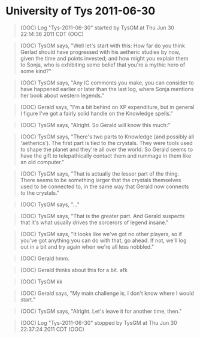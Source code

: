 <!-- TITLE: University of Tys 2011-06-30 -->
<!-- SUBTITLE: A game log for University of Tys -->

# University of Tys 2011-06-30

> (OOC) Log "Tys-2011-06-30" started by TysGM at Thu Jun 30 22:14:36 2011 CDT (OOC)

> (OOC) TysGM says, "Well let's start with this: How far do you think Gerlad should have progressed with his aetheric studies by now, given the time and points invested; and how might you explain them to Sonja, who is exhibiting some belief that you're a mythic hero of some kind?"

> (OOC) TysGM says, "Any IC comments you make, you can consider to have happened earlier or later than the last log, where Sonja mentions her book about western legends."

> (OOC) Gerald says, "I'm a bit behind on XP expenditure, but in general I figure I've got a fairly solid handle on the Knowledge spells."

> (OOC) TysGM says, "Alright. So Gerald will know this much:"

> (OOC) TysGM says, "There's two parts to Knowledge (and possibly all 'aetherics'). The first part is tied to the crystals. They were tools used to shape the planet and they're all over the world. So Gerald seems to have the gift to telepathically contact them and rummage in them like an old computer."

> (OOC) TysGM says, "That is actually the lesser part of the thing. There seems to be something larger that the crystals themselves used to be connected to, in the same way that Gerald now connects to the crystals."

> (OOC) TysGM says, "..."

> (OOC) TysGM says, "That is the greater part. And Gerald suspects that it's what usually drives the sorcerors of legend insane."

> (OOC) TysGM says, "It looks like we've got no other players, so if you've got anything you can do with that, go ahead. If not, we'll log out in a bit and try again when we're all less nobbled."

> (OOC) Gerald hmm.

> (OOC) Gerald thinks about this for a bit. afk

> (OOC) TysGM kk

> (OOC) Gerald says, "My main challenge is, I don't know where I would start."

> (OOC) TysGM says, "Alright. Let's leave it for another time, then."

> (OOC) Log "Tys-2011-06-30" stopped by TysGM at Thu Jun 30 22:37:24 2011 CDT (OOC)